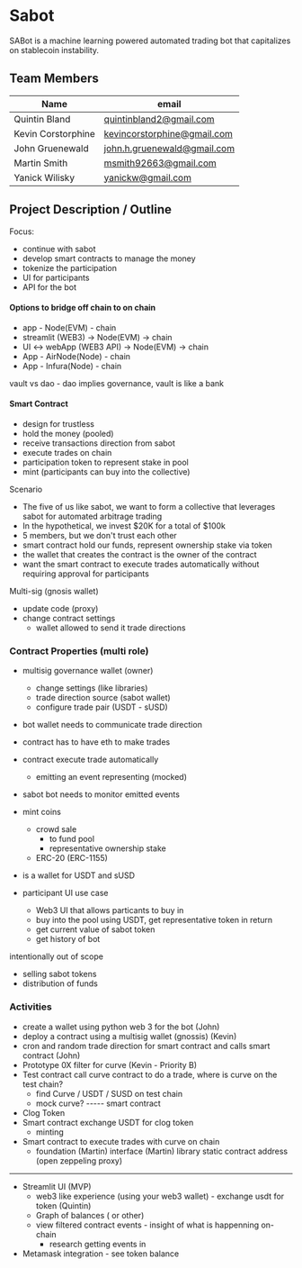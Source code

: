 # Sabot
SABot is a machine learning powered automated trading bot that capitalizes on stablecoin instability.

## Team Members

| Name                 | email                       | 
|----------------------|-----------------------------|
| Quintin Bland        | quintinbland2@gmail.com     |
| Kevin Corstorphine   | kevincorstorphine@gmail.com |
| John Gruenewald      | john.h.gruenewald@gmail.com |
| Martin Smith         | msmith92663@gmail.com       |
| Yanick Wilisky       | yanickw@gmail.com           |

## Project Description / Outline

Focus:

* continue with sabot
* develop smart contracts to manage the money
* tokenize the participation
* UI for participants
* API for the bot


#### Options to bridge off chain to on chain

* app - Node(EVM) - chain
* streamlit (WEB3) -> Node(EVM) -> chain
* UI <-> webApp (WEB3 API) -> Node(EVM) -> chain
* App - AirNode(Node) - chain
* App - Infura(Node) - chain

vault vs dao - dao implies governance, vault is like a bank

#### Smart Contract

* design for trustless
* hold the money (pooled)
* receive transactions direction from sabot
* execute trades on chain
* participation token to represent stake in pool
* mint (participants can buy into the collective)

Scenario
* The five of us like sabot, we want to form a collective that leverages sabot for automated arbitrage trading
* In the hypothetical, we invest $20K for a total of $100k
* 5 members, but we don't trust each other
* smart contract hold our funds, represent ownership stake via token
* the wallet that creates the contract is the owner of the contract
* want the smart contract to execute trades automatically without requiring approval for participants

Multi-sig (gnosis wallet)
* update code (proxy)
* change contract settings
    * wallet allowed to send it trade directions

### Contract Properties  (multi role)

* multisig governance wallet (owner)
    * change settings (like libraries)
    * trade direction source (sabot wallet)
    * configure trade pair (USDT - sUSD)
* bot wallet needs to communicate trade direction 
* contract has to have eth to make trades
* contract execute trade automatically 
    * emitting an event representing (mocked)
* sabot bot needs to monitor emitted events
* mint coins
    * crowd sale
       * to fund pool
       * representative ownership stake
    * ERC-20 (ERC-1155)
* is a wallet for USDT and sUSD

* participant UI use case
   * Web3 UI that allows particants to buy in
   * buy into the pool using USDT, get representative token in return
   * get current value of sabot token
   * get history of bot

intentionally out of scope
* selling sabot tokens
* distribution of funds



### Activities

* create a wallet using python web 3 for the bot (John)
* deploy a contract using a multisig wallet (gnossis) (Kevin)
* cron and random trade direction for smart contract and calls smart contract (John)
* Prototype 0X filter for curve (Kevin - Priority B)
* Test contract call curve contract to do a trade, where is curve on the test chain?
    * find Curve / USDT / SUSD on test chain
    * mock curve?
----- smart contract    
* Clog Token
* Smart contract exchange USDT for clog token
    * minting
* Smart contract to execute trades with curve on chain
   * foundation (Martin)
      interface  (Martin)
      library
      static contract address
      (open zeppeling proxy)
------ 
* Streamlit UI (MVP)
    * web3 like experience (using your web3 wallet) - exchange usdt for token (Quintin)
    * Graph of balances ( or other)
    * view filtered contract events - insight of what is happenning on-chain
        * research getting events in 
* Metamask integration - see token balance